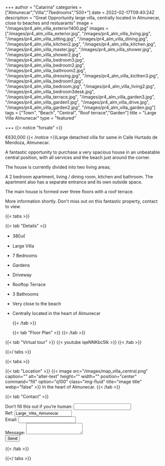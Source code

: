 +++
author = "Catarina"
categories = ["Almunecar","Villa","7bedrooms","500+"]
date = 2022-02-17T09:40:24Z
description = "Great Opprortunity large villa, centrally located in Almunecar, close to beaches and restuarants"
image = "/images/pr4_alm_villa_exterior1400.jpg"
images = ["/images/pr4_alm_villa_exterior.jpg", "/images/pr4_alm_villa_living.jpg", "/images/pr4_alm_villa_sitting.jpg", "/images/pr4_alm_villa_dining.jpg", "/images/pr4_alm_villa_kitchen2.jpg", "/images/pr4_alm_villa_kitchen.jpg", "/images/pr4_alm_villa_master.jpg", "/images/pr4_alm_villa_shower.jpg", "/images/pr4_alm_villa_shower2.jpg", "/images/pr4_alm_villa_bedroom3.jpg", "/images/pr4_alm_villa_bedroom2.jpg", "/images/pr4_alm_villa_bathroom2.jpg", "/images/pr4_alm_villa_dressing.jpg", "/images/pr4_alm_villa_kicthen3.jpg", "/images/pr4_alm_villa_bedroom1.jpg", "/images/pr4_alm_villa_bedroom.jpg", "/images/pr4_alm_villa_living2.jpg", "/images/pr4_alm_villa_bedroom3desk.jpg", "/images/pr4_alm_villa_terrace.jpg", "/images/pr4_alm_villa_garden3.jpg", "/images/pr4_alm_villa_garden1.jpg", "/images/pr4_alm_villa_drive.jpg", "/images/pr4_alm_villa_garden2.jpg", "/images/pr4_alm_villa_garden.jpg"]
tags = ["Town", "Beach", "Central", "Roof terrace","Garden"]
title = "Large Villa Almunecar"
type = "featured"

+++
{{< notice "forsale" >}}

€630,000 {{< /notice >}}Large detached villa for same in Calle Hurtado de Mendoza, Almunecar.

A fantastic opportunity to purchase a very spacious house in an unbeatable central position, with all services and the beach just around the corner.

The house is currently divided into two living areas;

A 2 bedroom apartment, living / dining room, kitchen and bathroom. The apartment also has a separate entrance and its own outside space.

The main house is formed over three floors with a roof terrace.

More information shortly. Don't miss out on this fantastic property, contact to view.

{{< tabs >}}

{{< tab "Details" >}}

* 380&#x33A1;
* Large Villa
* 7 Bedrooms
* Gardens
* Driveway
* Rooftop Terrace
* 3 Bathrooms
* Very close to the beach
* Centrally located in the heart of Almunecar

  {{< /tab >}}

  {{< tab "Floor Plan" >}}  {{< /tab >}}

{{< tab "Virtual tour" >}} {{< youtube iqeNNKbc5lk >}} {{< /tab >}}

{{</ tabs >}}

{{< tabs >}}

{{< tab "Location" >}} {{< image src="/images/map_villa_central.png" caption="" alt="alter-text" height="" width="" position="center" command="fill" option="q100" class="img-fluid" title="image title" webp="false" >}} In the heart of Almunecar. {{< /tab >}}

{{< tab "Contact" >}} <form name="propertyContact" method="POST" netlify-honeypot="bot-field" data-netlify="true">
<div class="form-group">
<label>Don’t fill this out if you’re human: <input name="bot-field" /></label>
</div>
<div class="form-group">
<label>Ref: <input name="property-ref" class="form-control" value="Large_Villa_Almunecar" readonly/></label>
</div>
<div class="form-group">
<label>Email: <input type="text" class="form-control" name="email" /></label>
</div>
<div class="form-group">
<label>Message: </label> <textarea name="message" class="form-control"></textarea>
</div>
<button type="submit" class="btn btn-primary">Send</button>
</form> {{< /tab >}}

{{</ tabs >}}